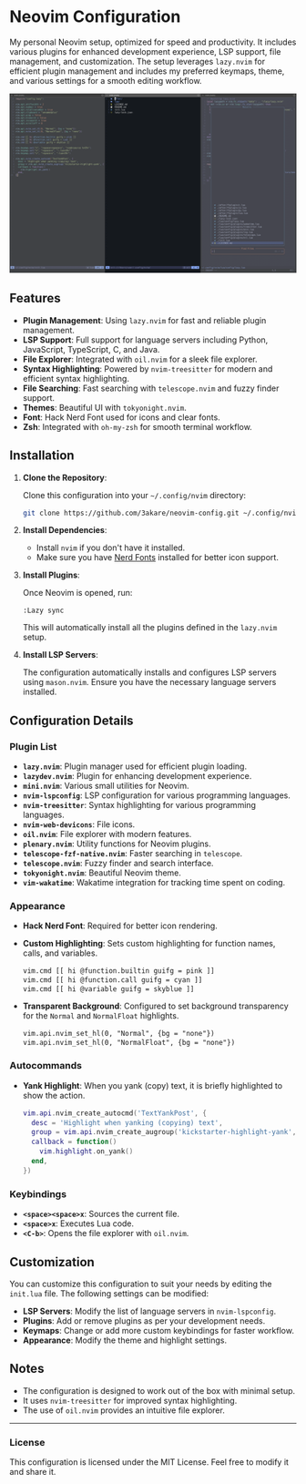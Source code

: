 # Neovim Configuration
My personal Neovim setup, optimized for speed and productivity. It includes various plugins for enhanced development experience, LSP support, file management, and customization. The setup leverages `lazy.nvim` for efficient plugin management and includes my preferred keymaps, theme, and various settings for a smooth editing workflow.

![Neovim Setup Screenshot](/nvim.png)

## Features
- **Plugin Management**: Using `lazy.nvim` for fast and reliable plugin management.
- **LSP Support**: Full support for language servers including Python, JavaScript, TypeScript, C, and Java.
- **File Explorer**: Integrated with `oil.nvim` for a sleek file explorer.
- **Syntax Highlighting**: Powered by `nvim-treesitter` for modern and efficient syntax highlighting.
- **File Searching**: Fast searching with `telescope.nvim` and fuzzy finder support.
- **Themes**: Beautiful UI with `tokyonight.nvim`.
- **Font**: Hack Nerd Font used for icons and clear fonts.
- **Zsh**: Integrated with `oh-my-zsh` for smooth terminal workflow.

## Installation

1. **Clone the Repository**:

   Clone this configuration into your `~/.config/nvim` directory:

   ```bash
   git clone https://github.com/3akare/neovim-config.git ~/.config/nvim
   ```

2. **Install Dependencies**:

   - Install `nvim` if you don't have it installed.
   - Make sure you have [Nerd Fonts](https://www.nerdfonts.com/) installed for better icon support.

3. **Install Plugins**:

   Once Neovim is opened, run:

   ```vim
   :Lazy sync
   ```

   This will automatically install all the plugins defined in the `lazy.nvim` setup.

4. **Install LSP Servers**:

   The configuration automatically installs and configures LSP servers using `mason.nvim`. Ensure you have the necessary language servers installed.

## Configuration Details

### Plugin List
- **`lazy.nvim`**: Plugin manager used for efficient plugin loading.
- **`lazydev.nvim`**: Plugin for enhancing development experience.
- **`mini.nvim`**: Various small utilities for Neovim.
- **`nvim-lspconfig`**: LSP configuration for various programming languages.
- **`nvim-treesitter`**: Syntax highlighting for various programming languages.
- **`nvim-web-devicons`**: File icons.
- **`oil.nvim`**: File explorer with modern features.
- **`plenary.nvim`**: Utility functions for Neovim plugins.
- **`telescope-fzf-native.nvim`**: Faster searching in `telescope`.
- **`telescope.nvim`**: Fuzzy finder and search interface.
- **`tokyonight.nvim`**: Beautiful Neovim theme.
- **`vim-wakatime`**: Wakatime integration for tracking time spent on coding.

### Appearance
- **Hack Nerd Font**: Required for better icon rendering.
- **Custom Highlighting**: Sets custom highlighting for function names, calls, and variables.
  
  ```vim
  vim.cmd [[ hi @function.builtin guifg = pink ]]
  vim.cmd [[ hi @function.call guifg = cyan ]]
  vim.cmd [[ hi @variable guifg = skyblue ]]
  ```

- **Transparent Background**: Configured to set background transparency for the `Normal` and `NormalFloat` highlights.

  ```vim
  vim.api.nvim_set_hl(0, "Normal", {bg = "none"})
  vim.api.nvim_set_hl(0, "NormalFloat", {bg = "none"})
  ```

### Autocommands
- **Yank Highlight**: When you yank (copy) text, it is briefly highlighted to show the action.

  ```lua
  vim.api.nvim_create_autocmd('TextYankPost', {
    desc = 'Highlight when yanking (copying) text',
    group = vim.api.nvim_create_augroup('kickstarter-highlight-yank', { clear = true }),
    callback = function()
      vim.highlight.on_yank()
    end,
  })
  ```

### Keybindings

- **`<space><space>x`**: Sources the current file.
- **`<space>x`**: Executes Lua code.
- **`<C-b>`**: Opens the file explorer with `oil.nvim`.

## Customization

You can customize this configuration to suit your needs by editing the `init.lua` file. The following settings can be modified:

- **LSP Servers**: Modify the list of language servers in `nvim-lspconfig`.
- **Plugins**: Add or remove plugins as per your development needs.
- **Keymaps**: Change or add more custom keybindings for faster workflow.
- **Appearance**: Modify the theme and highlight settings.

## Notes

- The configuration is designed to work out of the box with minimal setup.
- It uses `nvim-treesitter` for improved syntax highlighting.
- The use of `oil.nvim` provides an intuitive file explorer.
  
---

### License

This configuration is licensed under the MIT License. Feel free to modify it and share it.

